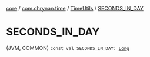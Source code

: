 [core](../../index.md) / [com.chrynan.time](../index.md) / [TimeUtils](index.md) / [SECONDS_IN_DAY](./-s-e-c-o-n-d-s_-i-n_-d-a-y.md)

# SECONDS_IN_DAY

(JVM, COMMON) `const val SECONDS_IN_DAY: `[`Long`](https://kotlinlang.org/api/latest/jvm/stdlib/kotlin/-long/index.html)